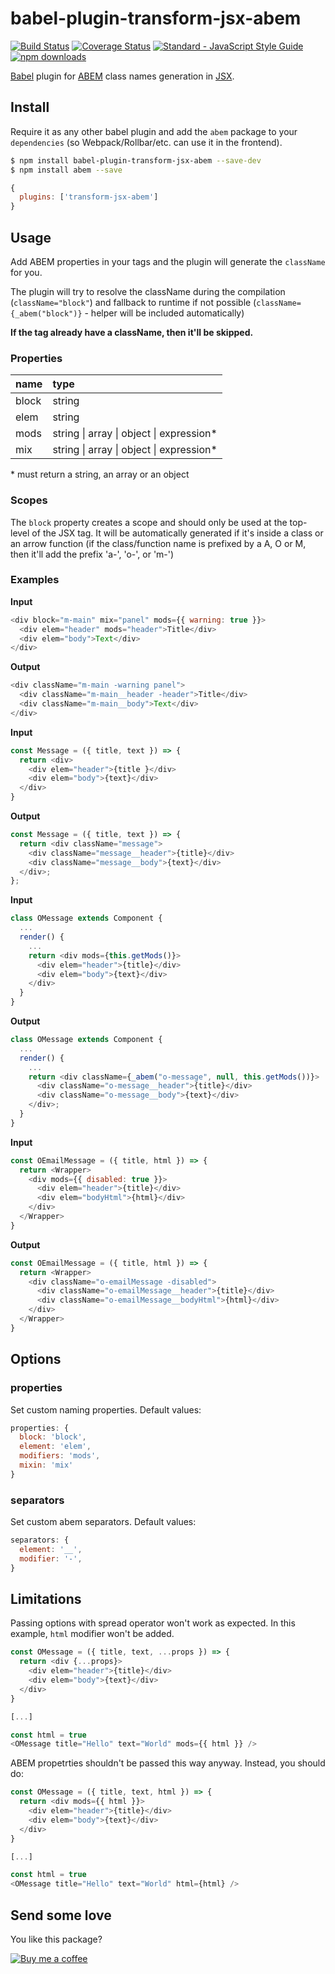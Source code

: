 # babel-plugin-transform-jsx-abem

[![Build Status](https://travis-ci.org/gtournie/babel-plugin-transform-jsx-abem.svg?branch=master)](https://travis-ci.org/gtournie/babel-plugin-transform-jsx-abem)
[![Coverage Status](https://coveralls.io/repos/github/gtournie/babel-plugin-transform-jsx-abem/badge.svg?branch=master)](https://coveralls.io/github/gtournie/babel-plugin-transform-jsx-abem?branch=master)
[![Standard - JavaScript Style Guide](https://img.shields.io/badge/code%20style-standard-brightgreen.svg)](http://standardjs.com/)
[![npm downloads](https://img.shields.io/npm/dm/babel-plugin-transform-jsx-abem.svg?style=flat-square)](https://www.npmjs.com/package/babel-plugin-transform-jsx-abem)

[Babel](https://babeljs.io/) plugin for [ABEM](https://css-tricks.com/abem-useful-adaptation-bem/) class names generation in [JSX](https://facebook.github.io/react/docs/introducing-jsx.html).

## Install

Require it as any other babel plugin and add the `abem` package to your `dependencies` (so Webpack/Rollbar/etc. can use it in the frontend).

```bash
$ npm install babel-plugin-transform-jsx-abem --save-dev
$ npm install abem --save
```

```js
{
  plugins: ['transform-jsx-abem']
}
```

## Usage

Add ABEM properties in your tags and the plugin will generate the `className` for you.

The plugin will try to resolve the className during the compilation (`className="block"`) and fallback to runtime if not possible (`className={_abem("block")}` - helper will be included automatically)

**If the tag already have a className, then it'll be skipped.**

### Properties

| name  | type                                     |
| :---- | :--------------------------------------- |
| block | string                                   |
| elem  | string                                   |
| mods  | string \| array \| object \| expression* |
| mix   | string \| array \| object \| expression* |

\* must return a string, an array or an object

### Scopes

The `block` property creates a scope and should only be used at the top-level of the JSX tag. It will be automatically generated if it's inside a class or an arrow function (if the class/function name is prefixed by a A, O or M, then it'll add the prefix 'a-', 'o-', or 'm-')


### Examples

**Input**
```js
<div block="m-main" mix="panel" mods={{ warning: true }}>
  <div elem="header" mods="header">Title</div>
  <div elem="body">Text</div>
</div>
```
**Output**
```js
<div className="m-main -warning panel">
  <div className="m-main__header -header">Title</div>
  <div className="m-main__body">Text</div>
</div>
```

**Input**
```js
const Message = ({ title, text }) => {
  return <div>
    <div elem="header">{title }</div>
    <div elem="body">{text}</div>
  </div>
}
```
**Output**
```js
const Message = ({ title, text }) => {
  return <div className="message">
    <div className="message__header">{title}</div>
    <div className="message__body">{text}</div>
  </div>;
};
```

**Input**
```js
class OMessage extends Component {
  ...
  render() {
    ...
    return <div mods={this.getMods()}>
      <div elem="header">{title}</div>
      <div elem="body">{text}</div>
    </div>
  }
}
```
**Output**
```js
class OMessage extends Component {
  ...
  render() {
    ...
    return <div className={_abem("o-message", null, this.getMods())}>
      <div className="o-message__header">{title}</div>
      <div className="o-message__body">{text}</div>
    </div>;
  }
}
```

**Input**
```js
const OEmailMessage = ({ title, html }) => {
  return <Wrapper>
    <div mods={{ disabled: true }}>
      <div elem="header">{title}</div>
      <div elem="bodyHtml">{html}</div>
    </div>
  </Wrapper>
}
```
**Output**
```js
const OEmailMessage = ({ title, html }) => {
  return <Wrapper>
    <div className="o-emailMessage -disabled">
      <div className="o-emailMessage__header">{title}</div>
      <div className="o-emailMessage__bodyHtml">{html}</div>
    </div>
  </Wrapper>
}
```


## Options

### properties

Set custom naming properties. Default values:
```js
properties: {
  block: 'block',
  element: 'elem',
  modifiers: 'mods',
  mixin: 'mix'
}
```

### separators

Set custom abem separators. Default values:
```js
separators: {
  element: '__',
  modifier: '-',
}
```

## Limitations

Passing options with spread operator won't work as expected.
In this example, `html` modifier won't be added.

```js
const OMessage = ({ title, text, ...props }) => {
  return <div {...props}>
    <div elem="header">{title}</div>
    <div elem="body">{text}</div>
  </div>
}

[...]

const html = true
<OMessage title="Hello" text="World" mods={{ html }} />
```

ABEM propetrties shouldn't be passed this way anyway. Instead, you should do:

```js
const OMessage = ({ title, text, html }) => {
  return <div mods={{ html }}>
    <div elem="header">{title}</div>
    <div elem="body">{text}</div>
  </div>
}

[...]

const html = true
<OMessage title="Hello" text="World" html={html} />
```


## Send some love

You like this package?

[![Buy me a coffee](https://www.buymeacoffee.com/assets/img/custom_images/orange_img.png)](https://www.buymeacoffee.com/jCk0aHycU)
